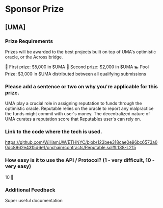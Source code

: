# Sponsor Prize

## [UMA]

### Prize Requirements
Prizes will be awarded to the best projects built on top of UMA's optimistic oracle, or the Across bridge.

🥇 First prize: $5,000 in $UMA
🥈 Second prize: $2,000 in $UMA
🏊 Pool Prize: $3,000 in $UMA distributed between all qualifying submissions

### Please add a sentence or two on why you're applicable for this prize.
UMA play a crucial role in assigning reputation to funds through the optimistic oracle. Reputable relies on the oracle to report any malpractice the funds might commit with user's money. The decentralized nature of UMA curates a reputation score that Reputables user's can rely on.

### Link to the code where the tech is used.
https://github.com/WilliamUW/ETHNYC/blob/123bee318cae0e96bc6573a00dc8962e4315d6e1/onchain/contracts/Reputable.sol#L138-L215

### How easy is it to use the API / Protocol? (1 - very difficult, 10 - very easy)
10 🌟

### Additional Feedback
Super useful documentation
